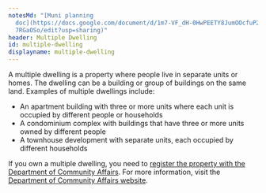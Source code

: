 ```yaml
---
notesMd: "[Muni planning
  doc](https://docs.google.com/document/d/1m7-VF_dH-0HwPEETY8JumOOcfuP2LrHJXT8I\
  7RGaOSo/edit?usp=sharing)"
header: Multiple Dwelling
id: multiple-dwelling
displayname: multiple-dwelling
---
```


A multiple dwelling is a property where people live in separate units or homes. The dwelling can be a building or group of buildings on the same land. Examples of multiple dwellings include:

- An apartment building with three or more units where each unit is occupied by different people or households
- A condominium complex with buildings that have three or more units owned by different people
- A townhouse development with separate units, each occupied by different households

If you own a multiple dwelling, you need to [register the property with the Department of Community Affairs](https://njdcaportal.dynamics365portals.us/ultra-bhi-home/). For more information, visit the [Department of Community Affairs website](https://www.nj.gov/dca/codes/offices/housinginspection.shtml).
